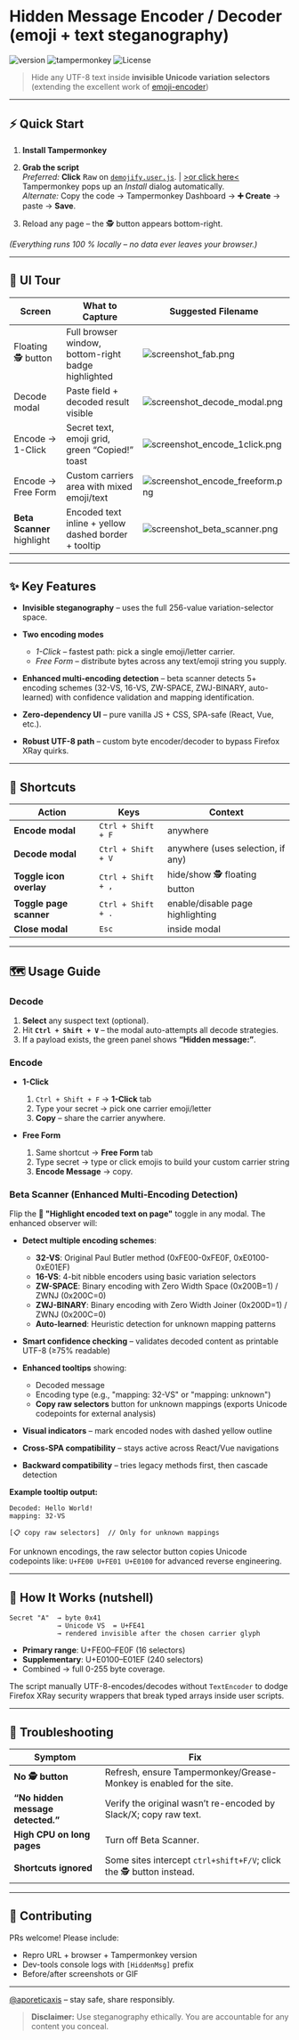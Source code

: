 # Hidden Message Encoder / Decoder (emoji + text steganography)

![version](https://img.shields.io/badge/version-2025--06--07.11-blue)
![tampermonkey](https://img.shields.io/badge/Userscript-Tampermonkey-orange)
![License](https://img.shields.io/badge/license-MIT-green)

> Hide any UTF-8 text inside **invisible Unicode variation selectors**  (extending the excellent work of [emoji-encoder](https://github.com/paulgb/emoji-encoder))
---

## ⚡ Quick Start

1. **Install Tampermonkey**

3. **Grab the script**  
   *Preferred:* **Click** <kbd>Raw</kbd> on [`demojify.user.js`](./demojify.user.js). | 
   [>or click here<](https://raw.githubusercontent.com/aporeticaxis/demojify/main/demojify.user.js)
   Tampermonkey pops up an *Install* dialog automatically.  
   *Alternate:* Copy the code → Tampermonkey Dashboard → **➕ Create** → paste → **Save**.

5. Reload any page – the 🕵️ button appears bottom-right.

*(Everything runs 100 % locally – no data ever leaves your browser.)*

---

## 📸 UI Tour

| Screen | What to Capture | Suggested Filename |
| ------ | --------------- | ------------------ |
| Floating 🕵️ button | Full browser window, bottom-right badge highlighted | ![screenshot_fab.png](https://private-user-images.githubusercontent.com/123844654/452649549-01371d58-f96f-4ccc-8b27-eb3e5478edbb.png?jwt=eyJhbGciOiJIUzI1NiIsInR5cCI6IkpXVCJ9.eyJpc3MiOiJnaXRodWIuY29tIiwiYXVkIjoicmF3LmdpdGh1YnVzZXJjb250ZW50LmNvbSIsImtleSI6ImtleTUiLCJleHAiOjE3NDkzMzEzNDgsIm5iZiI6MTc0OTMzMTA0OCwicGF0aCI6Ii8xMjM4NDQ2NTQvNDUyNjQ5NTQ5LTAxMzcxZDU4LWY5NmYtNGNjYy04YjI3LWViM2U1NDc4ZWRiYi5wbmc_WC1BbXotQWxnb3JpdGhtPUFXUzQtSE1BQy1TSEEyNTYmWC1BbXotQ3JlZGVudGlhbD1BS0lBVkNPRFlMU0E1M1BRSzRaQSUyRjIwMjUwNjA3JTJGdXMtZWFzdC0xJTJGczMlMkZhd3M0X3JlcXVlc3QmWC1BbXotRGF0ZT0yMDI1MDYwN1QyMTE3MjhaJlgtQW16LUV4cGlyZXM9MzAwJlgtQW16LVNpZ25hdHVyZT05N2Y2ZDExMDZmYTA1Y2MyMzJjMDg4ZmRkNjU0OWIyNzMwMWIzOTQwNzU2OGM1ZDg4OTUxN2VlN2IwMjE4ZWY5JlgtQW16LVNpZ25lZEhlYWRlcnM9aG9zdCJ9.87-isCO4oCgoWJ7K1SqKHYaT4nuNtdBLH4ZlfMiAZX0) |
| Decode modal | Paste field + decoded result visible | ![screenshot_decode_modal.png](https://private-user-images.githubusercontent.com/123844654/452649569-dbe1db95-ca78-4a7d-8550-9affa4be791f.png?jwt=eyJhbGciOiJIUzI1NiIsInR5cCI6IkpXVCJ9.eyJpc3MiOiJnaXRodWIuY29tIiwiYXVkIjoicmF3LmdpdGh1YnVzZXJjb250ZW50LmNvbSIsImtleSI6ImtleTUiLCJleHAiOjE3NDkzMzEzNDgsIm5iZiI6MTc0OTMzMTA0OCwicGF0aCI6Ii8xMjM4NDQ2NTQvNDUyNjQ5NTY5LWRiZTFkYjk1LWNhNzgtNGE3ZC04NTUwLTlhZmZhNGJlNzkxZi5wbmc_WC1BbXotQWxnb3JpdGhtPUFXUzQtSE1BQy1TSEEyNTYmWC1BbXotQ3JlZGVudGlhbD1BS0lBVkNPRFlMU0E1M1BRSzRaQSUyRjIwMjUwNjA3JTJGdXMtZWFzdC0xJTJGczMlMkZhd3M0X3JlcXVlc3QmWC1BbXotRGF0ZT0yMDI1MDYwN1QyMTE3MjhaJlgtQW16LUV4cGlyZXM9MzAwJlgtQW16LVNpZ25hdHVyZT04MzNjNTA0NzdhNGE4YjQ2N2ZiMTFmZGIzNzIwYjFjZTU2OGY4ZDE2NGI4MzkxNDMxZmU1Y2VhYmIwMDMyZmUzJlgtQW16LVNpZ25lZEhlYWRlcnM9aG9zdCJ9.Ypnyb0Hv-3TiEjgdX3_X-3WXSrDQEBAh23Xon0qFIGw) |
| Encode → 1-Click | Secret text, emoji grid, green “Copied!” toast | ![screenshot_encode_1click.png](https://private-user-images.githubusercontent.com/123844654/452649563-b79e2f0d-46f6-4765-8450-6c92305f2c4a.png?jwt=eyJhbGciOiJIUzI1NiIsInR5cCI6IkpXVCJ9.eyJpc3MiOiJnaXRodWIuY29tIiwiYXVkIjoicmF3LmdpdGh1YnVzZXJjb250ZW50LmNvbSIsImtleSI6ImtleTUiLCJleHAiOjE3NDkzMzEzNDgsIm5iZiI6MTc0OTMzMTA0OCwicGF0aCI6Ii8xMjM4NDQ2NTQvNDUyNjQ5NTYzLWI3OWUyZjBkLTQ2ZjYtNDc2NS04NDUwLTZjOTIzMDVmMmM0YS5wbmc_WC1BbXotQWxnb3JpdGhtPUFXUzQtSE1BQy1TSEEyNTYmWC1BbXotQ3JlZGVudGlhbD1BS0lBVkNPRFlMU0E1M1BRSzRaQSUyRjIwMjUwNjA3JTJGdXMtZWFzdC0xJTJGczMlMkZhd3M0X3JlcXVlc3QmWC1BbXotRGF0ZT0yMDI1MDYwN1QyMTE3MjhaJlgtQW16LUV4cGlyZXM9MzAwJlgtQW16LVNpZ25hdHVyZT1jY2I1MDQwZjg2YjYzZTNkZDY4YzkyMTc1YzI3MWYyMDIyM2QxZWM5MGU4NzMyOWVjM2Y5MTlkODhjOTQxZDA1JlgtQW16LVNpZ25lZEhlYWRlcnM9aG9zdCJ9.TDpbItyp6X_JbIy6aWzbK99i3QGLlrQ4sg_MZ3FYS3c) |
| Encode → Free Form | Custom carriers area with mixed emoji/text | ![screenshot_encode_freeform.png](https://private-user-images.githubusercontent.com/123844654/452649558-2fabc604-f221-464d-aab7-f204377f445e.png?jwt=eyJhbGciOiJIUzI1NiIsInR5cCI6IkpXVCJ9.eyJpc3MiOiJnaXRodWIuY29tIiwiYXVkIjoicmF3LmdpdGh1YnVzZXJjb250ZW50LmNvbSIsImtleSI6ImtleTUiLCJleHAiOjE3NDkzMzEzNDgsIm5iZiI6MTc0OTMzMTA0OCwicGF0aCI6Ii8xMjM4NDQ2NTQvNDUyNjQ5NTU4LTJmYWJjNjA0LWYyMjEtNDY0ZC1hYWI3LWYyMDQzNzdmNDQ1ZS5wbmc_WC1BbXotQWxnb3JpdGhtPUFXUzQtSE1BQy1TSEEyNTYmWC1BbXotQ3JlZGVudGlhbD1BS0lBVkNPRFlMU0E1M1BRSzRaQSUyRjIwMjUwNjA3JTJGdXMtZWFzdC0xJTJGczMlMkZhd3M0X3JlcXVlc3QmWC1BbXotRGF0ZT0yMDI1MDYwN1QyMTE3MjhaJlgtQW16LUV4cGlyZXM9MzAwJlgtQW16LVNpZ25hdHVyZT00ZDliMGJiM2JiYTVjNGIyYzk2MDIzZTgxNGY3ZmJlNTJiMDcxMTgwMDFjYzc5NzE2NWZmMGYwYjY1M2ZiMzMzJlgtQW16LVNpZ25lZEhlYWRlcnM9aG9zdCJ9.dRLafVItfRHZO8clxxU0qjgztnfWzoAQBwujLWkfRqA) |
| **Beta Scanner** highlight | Encoded text inline + yellow dashed border + tooltip | ![screenshot_beta_scanner.png](https://private-user-images.githubusercontent.com/123844654/452649579-31e61918-8ce8-48dd-a374-822de490ac07.png?jwt=eyJhbGciOiJIUzI1NiIsInR5cCI6IkpXVCJ9.eyJpc3MiOiJnaXRodWIuY29tIiwiYXVkIjoicmF3LmdpdGh1YnVzZXJjb250ZW50LmNvbSIsImtleSI6ImtleTUiLCJleHAiOjE3NDkzMzEzNDgsIm5iZiI6MTc0OTMzMTA0OCwicGF0aCI6Ii8xMjM4NDQ2NTQvNDUyNjQ5NTc5LTMxZTYxOTE4LThjZTgtNDhkZC1hMzc0LTgyMmRlNDkwYWMwNy5wbmc_WC1BbXotQWxnb3JpdGhtPUFXUzQtSE1BQy1TSEEyNTYmWC1BbXotQ3JlZGVudGlhbD1BS0lBVkNPRFlMU0E1M1BRSzRaQSUyRjIwMjUwNjA3JTJGdXMtZWFzdC0xJTJGczMlMkZhd3M0X3JlcXVlc3QmWC1BbXotRGF0ZT0yMDI1MDYwN1QyMTE3MjhaJlgtQW16LUV4cGlyZXM9MzAwJlgtQW16LVNpZ25hdHVyZT1hYjQyZDg4OGE2ZmUyNDJlYjEzYTVhM2ViZjM2YTg2N2YxNDgzN2QwM2MyNjhhODZkYjBkMjIyMTc4ZTIwMzRkJlgtQW16LVNpZ25lZEhlYWRlcnM9aG9zdCJ9.6qXYk3-c2-bd-2nlgruXfKnF4LZYZU_zyJLHwTDovDw)|

---

## ✨ Key Features

* **Invisible steganography** – uses the full 256-value variation-selector space.
* **Two encoding modes**

  * *1-Click* – fastest path: pick a single emoji/letter carrier.
  * *Free Form* – distribute bytes across any text/emoji string you supply.
* **Enhanced multi-encoding detection** – beta scanner detects 5+ encoding schemes (32-VS, 16-VS, ZW-SPACE, ZWJ-BINARY, auto-learned) with confidence validation and mapping identification.
* **Zero-dependency UI** – pure vanilla JS + CSS, SPA-safe (React, Vue, etc.).
* **Robust UTF-8 path** – custom byte encoder/decoder to bypass Firefox XRay quirks.

---

## 🔑 Shortcuts

| Action                    | Keys                      | Context                           |
| ------------------------- | ------------------------- | --------------------------------- |
| **Encode modal**          | `Ctrl + Shift + F`        | anywhere                          |
| **Decode modal**          | `Ctrl + Shift + V`        | anywhere (uses selection, if any) |
| **Toggle icon overlay**   | `Ctrl + Shift + ,`        | hide/show 🕵️ floating button     |
| **Toggle page scanner**   | `Ctrl + Shift + .`        | enable/disable page highlighting  |
| **Close modal**           | `Esc`                     | inside modal                      |

---


## 🗺 Usage Guide

### Decode

1. **Select** any suspect text (optional).
2. Hit **`Ctrl + Shift + V`** – the modal auto-attempts all decode strategies.
3. If a payload exists, the green panel shows **“Hidden message:”**.

### Encode

* **1-Click**

  1. `Ctrl + Shift + F` → **1-Click** tab
  2. Type your secret → pick one carrier emoji/letter
  3. **Copy** – share the carrier anywhere.

* **Free Form**

  1. Same shortcut → **Free Form** tab
  2. Type secret → type or click emojis to build your custom carrier string
  3. **Encode Message** → copy.

### Beta Scanner (Enhanced Multi-Encoding Detection)

Flip the **🧪 "Highlight encoded text on page"** toggle in any modal.
The enhanced observer will:

* **Detect multiple encoding schemes**:
  - **32-VS**: Original Paul Butler method (0xFE00-0xFE0F, 0xE0100-0xE01EF)
  - **16-VS**: 4-bit nibble encoders using basic variation selectors
  - **ZW-SPACE**: Binary encoding with Zero Width Space (0x200B=1) / ZWNJ (0x200C=0)
  - **ZWJ-BINARY**: Binary encoding with Zero Width Joiner (0x200D=1) / ZWNJ (0x200C=0)
  - **Auto-learned**: Heuristic detection for unknown mapping patterns

* **Smart confidence checking** – validates decoded content as printable UTF-8 (≥75% readable)
* **Enhanced tooltips** showing:
  - Decoded message
  - Encoding type (e.g., "mapping: 32-VS" or "mapping: unknown")
  - **Copy raw selectors** button for unknown mappings (exports Unicode codepoints for external analysis)

* **Visual indicators** – mark encoded nodes with dashed yellow outline
* **Cross-SPA compatibility** – stays active across React/Vue navigations
* **Backward compatibility** – tries legacy methods first, then cascade detection

**Example tooltip output:**
```
Decoded: Hello World!
mapping: 32-VS

[📋 copy raw selectors]  // Only for unknown mappings
```

For unknown encodings, the raw selector button copies Unicode codepoints like:
`U+FE00 U+FE01 U+E0100` for advanced reverse engineering.

---

## 🧐 How It Works (nutshell)

```text
Secret "A"  → byte 0x41
            → Unicode VS  = U+FE41
            → rendered invisible after the chosen carrier glyph
```

* **Primary range**: U+FE00–FE0F (16 selectors)
* **Supplementary**: U+E0100–E01EF (240 selectors)
* Combined → full 0-255 byte coverage.

The script manually UTF-8-encodes/decodes without `TextEncoder` to dodge
Firefox XRay security wrappers that break typed arrays inside user scripts.

---

## 🐞 Troubleshooting

| Symptom                           | Fix                                                                    |
| --------------------------------- | ---------------------------------------------------------------------- |
| **No 🕵️ button**                 | Refresh, ensure Tampermonkey/Grease-Monkey is enabled for the site.    |
| **“No hidden message detected.”** | Verify the original wasn’t re-encoded by Slack/X; copy raw text. |
| **High CPU on long pages**        | Turn off Beta Scanner.                                                 |
| **Shortcuts ignored**             | Some sites intercept `ctrl+shift+F/V`; click the 🕵️ button instead.   |

---

## 🤝 Contributing

PRs welcome! Please include:

* Repro URL + browser + Tampermonkey version
* Dev-tools console logs with `[HiddenMsg]` prefix
* Before/after screenshots or GIF

---
[@aporeticaxis](https://x.com/aporeticaxis) – stay safe, share responsibly.

> **Disclaimer:** Use steganography ethically. You are accountable for any content you conceal.
